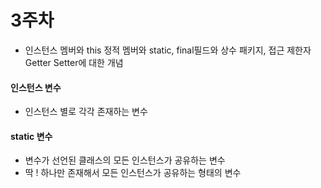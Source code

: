 # 3주차

* 인스턴스 멤버와 this 정적 멤버와 static, final필드와 상수 패키지, 접근 제한자 Getter Setter에 대한 개념

#### 인스턴스 변수

* 인스턴스 별로 각각 존재하는 변수

#### static 변수

* 변수가 선언된 클래스의 모든 인스턴스가 공유하는 변수
* 딱 ! 하나만 존재해서 모든 인스턴스가 공유하는 형태의 변수



